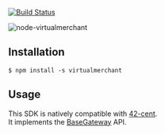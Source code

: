 [![Build Status](https://travis-ci.org/continuous-software/node-virtualmerchant.svg?branch=master)](https://travis-ci.org/continuous-software/node-virtualmerchant)

![node-virtualmerchant](http://s28.postimg.org/f1ptqgfot/logo.png)

## Installation ##

    $ npm install -s virtualmerchant

## Usage

This SDK is natively compatible with [42-cent](https://github.com/continuous-software/42-cent).  
It implements the [BaseGateway](https://github.com/continuous-software/42-cent-base) API.
